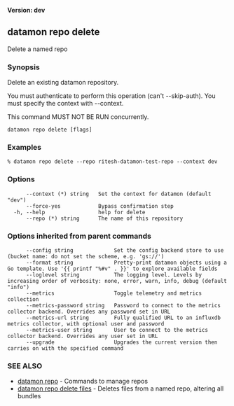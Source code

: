 **Version: dev**

## datamon repo delete

Delete a named repo

### Synopsis

Delete an existing datamon repository.

You must authenticate to perform this operation (can't --skip-auth).
You must specify the context with --context.

This command MUST NOT BE RUN concurrently.


```
datamon repo delete [flags]
```

### Examples

```
% datamon repo delete --repo ritesh-datamon-test-repo --context dev
```

### Options

```
      --context (*) string   Set the context for datamon (default "dev")
      --force-yes            Bypass confirmation step
  -h, --help                 help for delete
      --repo (*) string      The name of this repository
```

### Options inherited from parent commands

```
      --config string             Set the config backend store to use (bucket name: do not set the scheme, e.g. 'gs://')
      --format string             Pretty-print datamon objects using a Go template. Use '{{ printf "%#v" . }}' to explore available fields
      --loglevel string           The logging level. Levels by increasing order of verbosity: none, error, warn, info, debug (default "info")
      --metrics                   Toggle telemetry and metrics collection
      --metrics-password string   Password to connect to the metrics collector backend. Overrides any password set in URL
      --metrics-url string        Fully qualified URL to an influxdb metrics collector, with optional user and password
      --metrics-user string       User to connect to the metrics collector backend. Overrides any user set in URL
      --upgrade                   Upgrades the current version then carries on with the specified command
```

### SEE ALSO

* [datamon repo](datamon_repo.md)	 - Commands to manage repos
* [datamon repo delete files](datamon_repo_delete_files.md)	 - Deletes files from a named repo, altering all bundles

